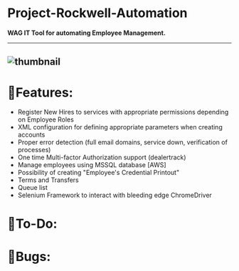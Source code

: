 # Project-Rockwell-Automation
**WAG IT Tool for automating Employee Management.** 

---
![thumbnail](https://i.ibb.co/jDsrN4D/image.png)
---



# 🧬Features:

- Register New Hires to services with appropriate permissions depending on Employee Roles  <br/>
- XML configuration for defining appropriate parameters when creating accounts <br/>
- Proper error detection (full email domains, service down, verification of processes)  <br/>
- One time Multi-factor Authorization support (dealertrack)  <br/>
- Manage employees using MSSQL database [AWS]<br/>
- Possibility of creating "Employee's Credential Printout"  <br/>
- Terms and Transfers  <br/>
- Queue list  <br/>
- Selenium Framework to interact with bleeding edge ChromeDriver


# 📝To-Do:

# 🐜Bugs:

